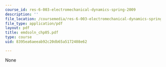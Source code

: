 ```yaml
---
course_id: res-6-003-electromechanical-dynamics-spring-2009
description: ''
file_location: /coursemedia/res-6-003-electromechanical-dynamics-spring-2009/8395ea6aeeab92c20db65a5172408e62_emdsoln_chp05.pdf
file_type: application/pdf
layout: pdf
title: emdsoln_chp05.pdf
type: course
uid: 8395ea6aeeab92c20db65a5172408e62

---
```

None